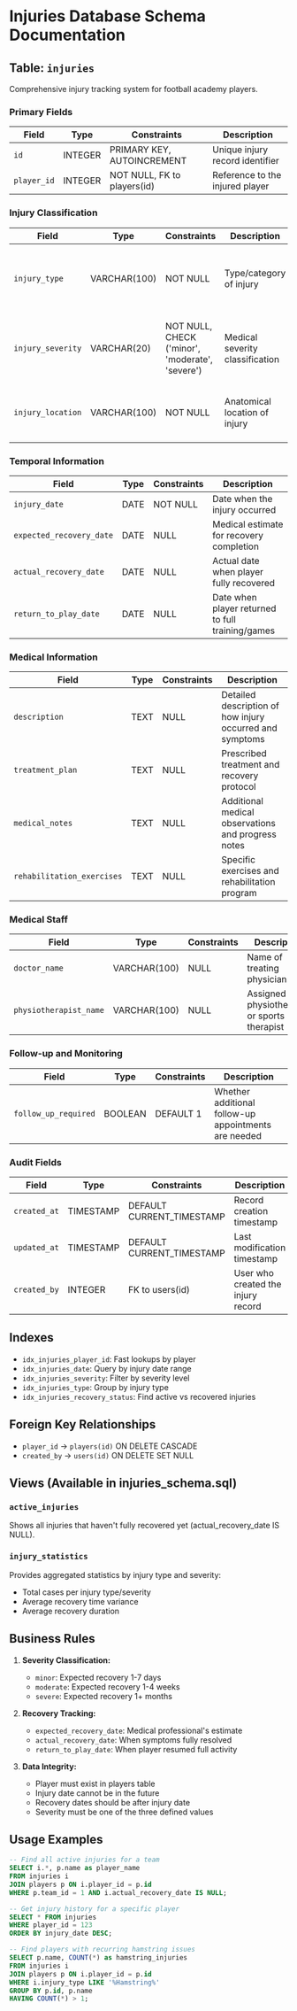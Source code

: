 # Injuries Database Schema Documentation

## Table: `injuries`

Comprehensive injury tracking system for football academy players.

### Primary Fields

| Field | Type | Constraints | Description |
|-------|------|-------------|-------------|
| `id` | INTEGER | PRIMARY KEY, AUTOINCREMENT | Unique injury record identifier |
| `player_id` | INTEGER | NOT NULL, FK to players(id) | Reference to the injured player |

### Injury Classification

| Field | Type | Constraints | Description | Examples |
|-------|------|-------------|-------------|----------|
| `injury_type` | VARCHAR(100) | NOT NULL | Type/category of injury | 'Ankle Sprain', 'Hamstring Strain', 'Concussion', 'ACL Tear' |
| `injury_severity` | VARCHAR(20) | NOT NULL, CHECK ('minor', 'moderate', 'severe') | Medical severity classification | 'minor' = 1-7 days, 'moderate' = 1-4 weeks, 'severe' = 1+ months |
| `injury_location` | VARCHAR(100) | NOT NULL | Anatomical location of injury | 'Left Ankle', 'Right Hamstring', 'Head', 'Lower Back' |

### Temporal Information

| Field | Type | Constraints | Description |
|-------|------|-------------|-------------|
| `injury_date` | DATE | NOT NULL | Date when the injury occurred |
| `expected_recovery_date` | DATE | NULL | Medical estimate for recovery completion |
| `actual_recovery_date` | DATE | NULL | Actual date when player fully recovered |
| `return_to_play_date` | DATE | NULL | Date when player returned to full training/games |

### Medical Information

| Field | Type | Constraints | Description |
|-------|------|-------------|-------------|
| `description` | TEXT | NULL | Detailed description of how injury occurred and symptoms |
| `treatment_plan` | TEXT | NULL | Prescribed treatment and recovery protocol |
| `medical_notes` | TEXT | NULL | Additional medical observations and progress notes |
| `rehabilitation_exercises` | TEXT | NULL | Specific exercises and rehabilitation program |

### Medical Staff

| Field | Type | Constraints | Description |
|-------|------|-------------|-------------|
| `doctor_name` | VARCHAR(100) | NULL | Name of treating physician |
| `physiotherapist_name` | VARCHAR(100) | NULL | Assigned physiotherapist or sports therapist |

### Follow-up and Monitoring

| Field | Type | Constraints | Description |
|-------|------|-------------|-------------|
| `follow_up_required` | BOOLEAN | DEFAULT 1 | Whether additional follow-up appointments are needed |

### Audit Fields

| Field | Type | Constraints | Description |
|-------|------|-------------|-------------|
| `created_at` | TIMESTAMP | DEFAULT CURRENT_TIMESTAMP | Record creation timestamp |
| `updated_at` | TIMESTAMP | DEFAULT CURRENT_TIMESTAMP | Last modification timestamp |
| `created_by` | INTEGER | FK to users(id) | User who created the injury record |

## Indexes

- `idx_injuries_player_id`: Fast lookups by player
- `idx_injuries_date`: Query by injury date range
- `idx_injuries_severity`: Filter by severity level
- `idx_injuries_type`: Group by injury type
- `idx_injuries_recovery_status`: Find active vs recovered injuries

## Foreign Key Relationships

- `player_id` → `players(id)` ON DELETE CASCADE
- `created_by` → `users(id)` ON DELETE SET NULL

## Views (Available in injuries_schema.sql)

### `active_injuries`
Shows all injuries that haven't fully recovered yet (actual_recovery_date IS NULL).

### `injury_statistics`
Provides aggregated statistics by injury type and severity:
- Total cases per injury type/severity
- Average recovery time variance
- Average recovery duration

## Business Rules

1. **Severity Classification:**
   - `minor`: Expected recovery 1-7 days
   - `moderate`: Expected recovery 1-4 weeks  
   - `severe`: Expected recovery 1+ months

2. **Recovery Tracking:**
   - `expected_recovery_date`: Medical professional's estimate
   - `actual_recovery_date`: When symptoms fully resolved
   - `return_to_play_date`: When player resumed full activity

3. **Data Integrity:**
   - Player must exist in players table
   - Injury date cannot be in the future
   - Recovery dates should be after injury date
   - Severity must be one of the three defined values

## Usage Examples

```sql
-- Find all active injuries for a team
SELECT i.*, p.name as player_name 
FROM injuries i 
JOIN players p ON i.player_id = p.id 
WHERE p.team_id = 1 AND i.actual_recovery_date IS NULL;

-- Get injury history for a specific player
SELECT * FROM injuries 
WHERE player_id = 123 
ORDER BY injury_date DESC;

-- Find players with recurring hamstring issues
SELECT p.name, COUNT(*) as hamstring_injuries
FROM injuries i
JOIN players p ON i.player_id = p.id
WHERE i.injury_type LIKE '%Hamstring%'
GROUP BY p.id, p.name
HAVING COUNT(*) > 1;
```